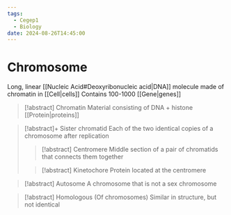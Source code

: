 ```yaml
---
tags:
  - Cegep1
  - Biology
date: 2024-08-26T14:45:00
---
```


# Chromosome

Long, linear [[Nucleic Acid#Deoxyribonucleic acid|DNA]] molecule made of chromatin in [[Cell|cells]]
Contains 100-1000 [[Gene|genes]]

> [!abstract] Chromatin
> Material consisting of DNA + histone [[Protein|proteins]]

> [!abstract]+ Sister chromatid
> Each of the two identical copies of a chromosome after replication
> 
> > [!abstract] Centromere
> > Middle section of a pair of chromatids that connects them together
> 
> > [!abstract] Kinetochore
> > Protein located at the centromere

> [!abstract] Autosome
> A chromosome that is not a sex chromosome

> [!abstract] Homologous
> (Of chromosomes) Similar in structure, but not identical